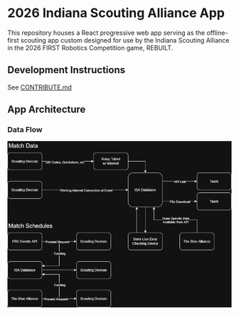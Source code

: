 # 2026 Indiana Scouting Alliance App

This repository houses a React progressive web app serving as the offline-first scouting app custom designed for use by the Indiana Scouting Alliance in the 2026 FIRST Robotics Competition game, REBUILT.

## Development Instructions

See [CONTRIBUTE.md](CONTRIBUTE.md)

## App Architecture

### Data Flow

![Diagram of how match data and match schedules are transmitted](DataFlow.png)
